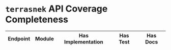 # `terrasnek` API Coverage Completeness

| Endpoint   | Module   | Has Implementation   | Has Test   | Has Docs   |
|------------|----------|----------------------|------------|------------|
